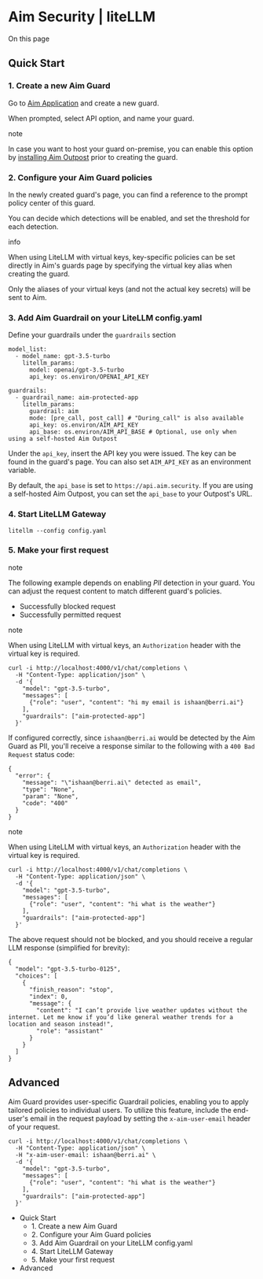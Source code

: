 # Aim Security | liteLLM

On this page

## Quick Start​

### 1\. Create a new Aim Guard​

Go to [Aim Application](https://app.aim.security/inventory/custom-ai-apps) and create a new guard.

When prompted, select API option, and name your guard.

note

In case you want to host your guard on-premise, you can enable this option by [installing Aim Outpost](https://app.aim.security/settings/on-prem-deployment) prior to creating the guard.

### 2\. Configure your Aim Guard policies​

In the newly created guard's page, you can find a reference to the prompt policy center of this guard.

You can decide which detections will be enabled, and set the threshold for each detection.

info

When using LiteLLM with virtual keys, key-specific policies can be set directly in Aim's guards page by specifying the virtual key alias when creating the guard.

Only the aliases of your virtual keys (and not the actual key secrets) will be sent to Aim.

### 3\. Add Aim Guardrail on your LiteLLM config.yaml​

Define your guardrails under the `guardrails` section
    
    
    model_list:  
      - model_name: gpt-3.5-turbo  
        litellm_params:  
          model: openai/gpt-3.5-turbo  
          api_key: os.environ/OPENAI_API_KEY  
      
    guardrails:  
      - guardrail_name: aim-protected-app  
        litellm_params:  
          guardrail: aim  
          mode: [pre_call, post_call] # "During_call" is also available  
          api_key: os.environ/AIM_API_KEY  
          api_base: os.environ/AIM_API_BASE # Optional, use only when using a self-hosted Aim Outpost  
    

Under the `api_key`, insert the API key you were issued. The key can be found in the guard's page. You can also set `AIM_API_KEY` as an environment variable.

By default, the `api_base` is set to `https://api.aim.security`. If you are using a self-hosted Aim Outpost, you can set the `api_base` to your Outpost's URL.

### 4\. Start LiteLLM Gateway​
    
    
    litellm --config config.yaml  
    

### 5\. Make your first request​

note

The following example depends on enabling _PII_ detection in your guard. You can adjust the request content to match different guard's policies.

  * Successfully blocked request
  * Successfully permitted request

note

When using LiteLLM with virtual keys, an `Authorization` header with the virtual key is required.
    
    
    curl -i http://localhost:4000/v1/chat/completions \  
      -H "Content-Type: application/json" \  
      -d '{  
        "model": "gpt-3.5-turbo",  
        "messages": [  
          {"role": "user", "content": "hi my email is ishaan@berri.ai"}  
        ],  
        "guardrails": ["aim-protected-app"]  
      }'  
    

If configured correctly, since `ishaan@berri.ai` would be detected by the Aim Guard as PII, you'll receive a response similar to the following with a `400 Bad Request` status code:
    
    
    {  
      "error": {  
        "message": "\"ishaan@berri.ai\" detected as email",  
        "type": "None",  
        "param": "None",  
        "code": "400"  
      }  
    }  
    

note

When using LiteLLM with virtual keys, an `Authorization` header with the virtual key is required.
    
    
    curl -i http://localhost:4000/v1/chat/completions \  
      -H "Content-Type: application/json" \  
      -d '{  
        "model": "gpt-3.5-turbo",  
        "messages": [  
          {"role": "user", "content": "hi what is the weather"}  
        ],  
        "guardrails": ["aim-protected-app"]  
      }'  
    

The above request should not be blocked, and you should receive a regular LLM response (simplified for brevity):
    
    
    {  
      "model": "gpt-3.5-turbo-0125",  
      "choices": [  
        {  
          "finish_reason": "stop",  
          "index": 0,  
          "message": {  
            "content": "I can’t provide live weather updates without the internet. Let me know if you’d like general weather trends for a location and season instead!",  
            "role": "assistant"  
          }  
        }  
      ]  
    }  
    

## Advanced​

Aim Guard provides user-specific Guardrail policies, enabling you to apply tailored policies to individual users. To utilize this feature, include the end-user's email in the request payload by setting the `x-aim-user-email` header of your request.
    
    
    curl -i http://localhost:4000/v1/chat/completions \  
      -H "Content-Type: application/json" \  
      -H "x-aim-user-email: ishaan@berri.ai" \  
      -d '{  
        "model": "gpt-3.5-turbo",  
        "messages": [  
          {"role": "user", "content": "hi what is the weather"}  
        ],  
        "guardrails": ["aim-protected-app"]  
      }'  
    

  * Quick Start
    * 1\. Create a new Aim Guard
    * 2\. Configure your Aim Guard policies
    * 3\. Add Aim Guardrail on your LiteLLM config.yaml
    * 4\. Start LiteLLM Gateway
    * 5\. Make your first request
  * Advanced